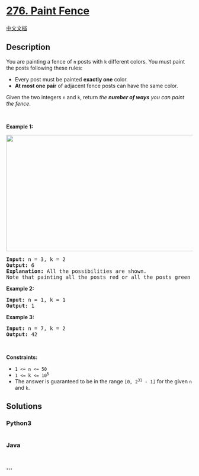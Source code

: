 # [276. Paint Fence](https://leetcode.com/problems/paint-fence)

[中文文档](/solution/0200-0299/0276.Paint%20Fence/README.md)

## Description

<p>You are painting a fence of <code>n</code> posts with <code>k</code> different colors. You must paint the posts following these rules:</p>

<ul>
	<li>Every post must be painted <strong>exactly one</strong> color.</li>
	<li><strong>At most one pair</strong> of adjacent fence posts can have the same color.</li>
</ul>

<p>Given the two integers <code>n</code> and <code>k</code>, return <em>the <strong>number of ways</strong> you can paint the fence</em>.</p>

<p>&nbsp;</p>
<p><strong>Example 1:</strong></p>
<img alt="" src="https://assets.leetcode.com/uploads/2021/02/28/paintfenceex1.png" style="width: 507px; height: 313px;" />
<pre>
<strong>Input:</strong> n = 3, k = 2
<strong>Output:</strong> 6
<strong>Explanation: </strong>All the possibilities are shown.
Note that painting all the posts red or all the posts green is invalid because there can only be at most one pair of adjacent posts that are the same color.
</pre>

<p><strong>Example 2:</strong></p>

<pre>
<strong>Input:</strong> n = 1, k = 1
<strong>Output:</strong> 1
</pre>

<p><strong>Example 3:</strong></p>

<pre>
<strong>Input:</strong> n = 7, k = 2
<strong>Output:</strong> 42
</pre>

<p>&nbsp;</p>
<p><strong>Constraints:</strong></p>

<ul>
	<li><code>1 &lt;= n &lt;= 50</code></li>
	<li><code>1 &lt;= k &lt;= 10<sup>5</sup></code></li>
	<li>The answer is guaranteed to be in the range <code>[0, 2<sup>31</sup> - 1]</code> for the given <code>n</code> and <code>k</code>.</li>
</ul>


## Solutions

<!-- tabs:start -->

### **Python3**

```python

```

### **Java**

```java

```

### **...**

```

```

<!-- tabs:end -->
